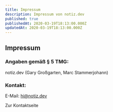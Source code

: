 ```yaml
---
title: Impressum
description: Impressum von notiz.dev
published: true
publishedAt: 2020-03-19T18:13:00.000Z
updatedAt: 2020-03-19T18:13:00.000Z
---
```


## Impressum

### Angaben gemäß § 5 TMG:

notiz.dev (Gary Großgarten, Marc Stammerjohann)

### Kontakt:

E-Mail: [hi@notiz.dev](hi@notiz.dev)


Zur Kontaktseite
